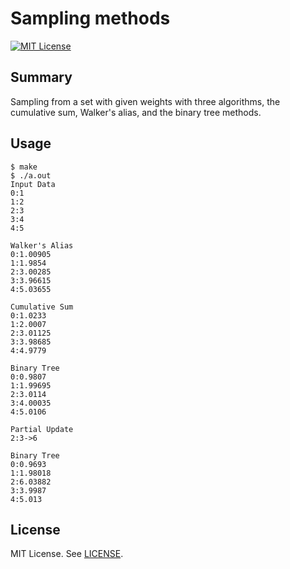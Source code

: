 # Sampling methods

[![MIT License](http://img.shields.io/badge/license-MIT-blue.svg?style=flat)](LICENSE)

## Summary

Sampling from a set with given weights with three algorithms, the cumulative sum, Walker's alias, and the binary tree methods.

## Usage

    $ make
    $ ./a.out
    Input Data
    0:1
    1:2
    2:3
    3:4
    4:5

    Walker's Alias
    0:1.00905
    1:1.9854
    2:3.00285
    3:3.96615
    4:5.03655

    Cumulative Sum
    0:1.0233
    1:2.0007
    2:3.01125
    3:3.98685
    4:4.9779

    Binary Tree
    0:0.9807
    1:1.99695
    2:3.0114
    3:4.00035
    4:5.0106

    Partial Update
    2:3->6

    Binary Tree
    0:0.9693
    1:1.98018
    2:6.03882
    3:3.9987
    4:5.013

## License

MIT License. See [LICENSE](LICENSE).